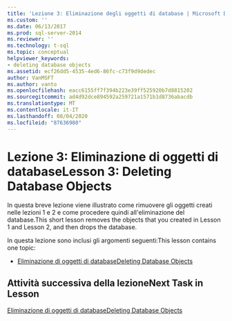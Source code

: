 ```yaml
---
title: 'Lezione 3: Eliminazione degli oggetti di database | Microsoft Docs'
ms.custom: ''
ms.date: 06/13/2017
ms.prod: sql-server-2014
ms.reviewer: ''
ms.technology: t-sql
ms.topic: conceptual
helpviewer_keywords:
- deleting database objects
ms.assetid: ecf26dd5-4535-4ed6-86fc-c73f9d9dedec
author: VanMSFT
ms.author: vanto
ms.openlocfilehash: eacc6155ff7f394b223e39ff525920b7d8815202
ms.sourcegitcommit: ad4d92dce894592a259721a1571b1d8736abacdb
ms.translationtype: MT
ms.contentlocale: it-IT
ms.lasthandoff: 08/04/2020
ms.locfileid: "87636980"
---
```

# <a name="lesson-3-deleting-database-objects"></a><span data-ttu-id="dc89b-102">Lezione 3: Eliminazione di oggetti di database</span><span class="sxs-lookup"><span data-stu-id="dc89b-102">Lesson 3: Deleting Database Objects</span></span>
  <span data-ttu-id="dc89b-103">In questa breve lezione viene illustrato come rimuovere gli oggetti creati nelle lezioni 1 e 2 e come procedere quindi all'eliminazione del database.</span><span class="sxs-lookup"><span data-stu-id="dc89b-103">This short lesson removes the objects that you created in Lesson 1 and Lesson 2, and then drops the database.</span></span>  
  
 <span data-ttu-id="dc89b-104">In questa lezione sono inclusi gli argomenti seguenti:</span><span class="sxs-lookup"><span data-stu-id="dc89b-104">This lesson contains one topic:</span></span>  
  
-   [<span data-ttu-id="dc89b-105">Eliminazione di oggetti di database</span><span class="sxs-lookup"><span data-stu-id="dc89b-105">Deleting Database Objects</span></span>](lesson-3-1-deleting-database-objects.md)  
  
## <a name="next-task-in-lesson"></a><span data-ttu-id="dc89b-106">Attività successiva della lezione</span><span class="sxs-lookup"><span data-stu-id="dc89b-106">Next Task in Lesson</span></span>  
 [<span data-ttu-id="dc89b-107">Eliminazione di oggetti di database</span><span class="sxs-lookup"><span data-stu-id="dc89b-107">Deleting Database Objects</span></span>](lesson-3-1-deleting-database-objects.md)  
  
  
